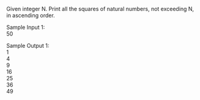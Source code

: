 Given integer N. Print all the squares of natural numbers, not exceeding N, in ascending order.

Sample Input 1:<br>
50

Sample Output 1:<br>
1<br>
4<br>
9<br>
16<br>
25<br>
36<br>
49